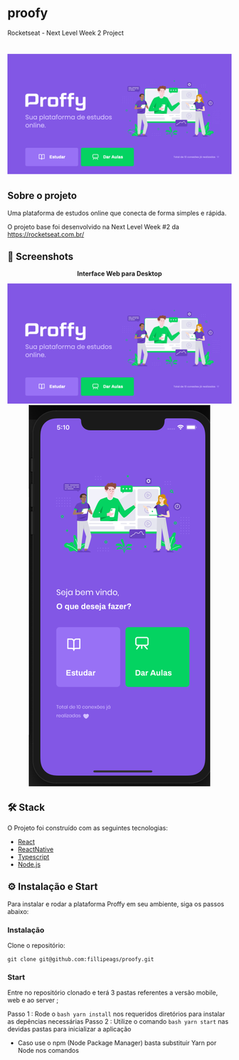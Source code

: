 # proofy
 Rocketseat - Next Level Week 2 Project


<h1 align="center">
  		<img src="./layout_images/desktop.png" alt="Logo da Proffy" />
</h1>

## Sobre o projeto

Uma plataforma de estudos online que conecta de forma simples e rápida.

O projeto base foi desenvolvido na Next Level Week #2 da https://rocketseat.com.br/

## 📸 Screenshots

<p align="center"><b>Interface Web para Desktop</b></p>
<p align="center">
  <img src="./layout_images/desktop.png" alt="Landing Page Proffy in Desktop" />
  <img src="./layout_images/mobile.png" alt="Landing Page Proffy in Mobile" />
</p>


## 🛠 Stack

O Projeto foi construído com as seguintes tecnologias:

- [React](https://pt-br.reactjs.org/)
- [ReactNative](https://reactnative.dev/docs/getting-started.html)
- [Typescript](https://www.typescriptlang.org/)
- [Node.js](https://nodejs.org/en/)

## ⚙ Instalação e Start

Para instalar e rodar a plataforma Proffy em seu ambiente, siga os passos abaixo:

### Instalação

Clone o repositório:
```
git clone git@github.com:fillipeags/proofy.git
```

### Start

Entre no repositório clonado e terá 3 pastas referentes a versão mobile, web e ao server ;

Passo 1 : Rode o ```bash yarn install``` nos requeridos diretórios para instalar as depências necessárias
Passo 2 : Utilize o comando ```bash yarn start``` nas devidas pastas para inicializar a aplicação

* Caso use o npm (Node Package Manager) basta substituir Yarn por Node nos comandos




